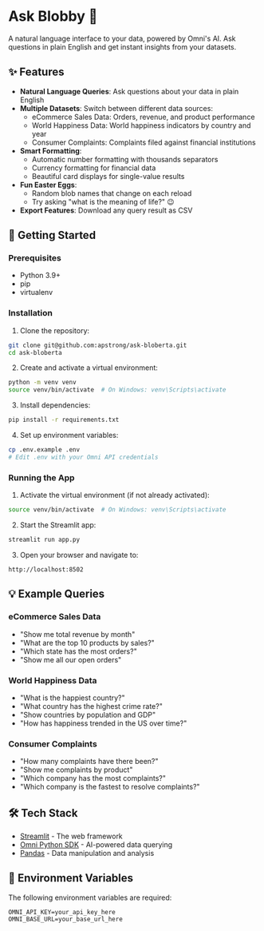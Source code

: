 # Ask Blobby 🤖

A natural language interface to your data, powered by Omni's AI. Ask questions in plain English and get instant insights from your datasets.

## ✨ Features

- **Natural Language Queries**: Ask questions about your data in plain English
- **Multiple Datasets**: Switch between different data sources:
  - eCommerce Sales Data: Orders, revenue, and product performance
  - World Happiness Data: World happiness indicators by country and year
  - Consumer Complaints: Complaints filed against financial institutions 
- **Smart Formatting**:
  - Automatic number formatting with thousands separators
  - Currency formatting for financial data
  - Beautiful card displays for single-value results
- **Fun Easter Eggs**:
  - Random blob names that change on each reload
  - Try asking "what is the meaning of life?" 😉
- **Export Features**: Download any query result as CSV

## 🚀 Getting Started

### Prerequisites

- Python 3.9+
- pip
- virtualenv

### Installation

1. Clone the repository:
```bash
git clone git@github.com:apstrong/ask-bloberta.git
cd ask-bloberta
```

2. Create and activate a virtual environment:
```bash
python -m venv venv
source venv/bin/activate  # On Windows: venv\Scripts\activate
```

3. Install dependencies:
```bash
pip install -r requirements.txt
```

4. Set up environment variables:
```bash
cp .env.example .env
# Edit .env with your Omni API credentials
```

### Running the App

1. Activate the virtual environment (if not already activated):
```bash
source venv/bin/activate  # On Windows: venv\Scripts\activate
```

2. Start the Streamlit app:
```bash
streamlit run app.py
```

3. Open your browser and navigate to:
```
http://localhost:8502
```

## 💡 Example Queries

### eCommerce Sales Data
- "Show me total revenue by month"
- "What are the top 10 products by sales?"
- "Which state has the most orders?"
- "Show me all our open orders"

### World Happiness Data
- "What is the happiest country?"
- "What country has the highest crime rate?"
- "Show countries by population and GDP"
- "How has happiness trended in the US over time?"

### Consumer Complaints
- "How many complaints have there been?"
- "Show me complaints by product"
- "Which company has the most complaints?"
- "Which company is the fastest to resolve complaints?"

## 🛠️ Tech Stack

- [Streamlit](https://streamlit.io/) - The web framework
- [Omni Python SDK](https://docs.omni.ai/) - AI-powered data querying
- [Pandas](https://pandas.pydata.org/) - Data manipulation and analysis

## 📝 Environment Variables

The following environment variables are required:

```env
OMNI_API_KEY=your_api_key_here
OMNI_BASE_URL=your_base_url_here
```
